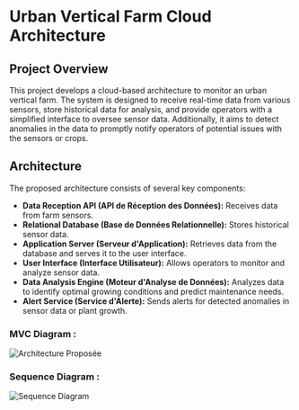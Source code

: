 # Urban Vertical Farm Cloud Architecture

## Project Overview
This project develops a cloud-based architecture to monitor an urban vertical farm. The system is designed to receive real-time data from various sensors, store historical data for analysis, and provide operators with a simplified interface to oversee sensor data. Additionally, it aims to detect anomalies in the data to promptly notify operators of potential issues with the sensors or crops.

## Architecture
The proposed architecture consists of several key components:

- **Data Reception API (API de Réception des Données):** Receives data from farm sensors.
- **Relational Database (Base de Données Relationnelle):** Stores historical sensor data.
- **Application Server (Serveur d'Application):** Retrieves data from the database and serves it to the user interface.
- **User Interface (Interface Utilisateur):** Allows operators to monitor and analyze sensor data.
- **Data Analysis Engine (Moteur d'Analyse de Données):** Analyzes data to identify optimal growing conditions and predict maintenance needs.
- **Alert Service (Service d'Alerte):** Sends alerts for detected anomalies in sensor data or plant growth.


### MVC Diagram :
![Architecture Proposée](https://github.com/ai-mohammed/Projet_Cloud_Ferme_Urbaine/main/preview_img/Architecture_Proposée.png)

### Sequence Diagram :
![Sequence Diagram](https://github.com/ai-mohammed/Projet_Cloud_Ferme_Urbaine/main/preview_img/Interactions_entre_les_Composants.png)